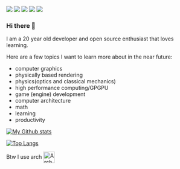 ![](https://img.shields.io/badge/Linux-FCC624?style=for-the-badge&logo=linux&logoColor=black) ![](https://img.shields.io/badge/VIM-%2311AB00.svg?&style=for-the-badge&logo=vim&logoColor=white) ![](https://img.shields.io/badge/C%2B%2B-00599C?style=for-the-badge&logo=c%2B%2B&logoColor=white) ![](https://img.shields.io/badge/Go-00ADD8?style=for-the-badge&logo=go&logoColor=white) ![](https://img.shields.io/badge/Python-FFD43B?style=for-the-badge&logo=python&logoColor=darkgreen)

### Hi there 👋


I am a 20 year old developer and open source enthusiast that loves learning.

Here are a few topics I want to learn more about in the near future:

- computer graphics
- physically based rendering
- physics(optics and classical mechanics)
- high performance computing/GPGPU
- game (engine) development
- computer architecture
- math
- learning
- productivity

[![My Github stats](https://github-readme-stats.vercel.app/api?username=JonasMuehlmann&show_icons=true&count_private=true)](https://github.com/anuraghazra/github-readme-stats)

[![Top Langs](https://github-readme-stats.vercel.app/api/top-langs/?username=JonasMuehlmann&layout=compact)](https://github.com/anuraghazra/github-readme-stats)


Btw I use arch [<img src="https://raw.githubusercontent.com/Raymo111/Raymo111/master/socials/arch.svg" height="30em" align="center" alt="Arch Linux Logo" title="Arch Linux Logo"/>](https://archlinux.org/)

